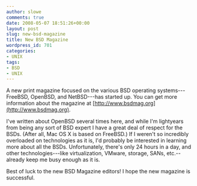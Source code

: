 ```yaml
---
author: slowe
comments: true
date: 2008-05-07 18:51:26+00:00
layout: post
slug: new-bsd-magazine
title: New BSD Magazine
wordpress_id: 701
categories:
- UNIX
tags:
- BSD
- UNIX
---
```


A new print magazine focused on the various BSD operating systems---FreeBSD, OpenBSD, and NetBSD---has started up. You can get more information about the magazine at [http://www.bsdmag.org](http://www.bsdmag.org).

I've written about OpenBSD several times here, and while I'm lightyears from being any sort of BSD expert I have a great deal of respect for the BSDs. (After all, Mac OS X is based on FreeBSD.) If I weren't so incredibly overloaded on technologies as it is, I'd probably be interested in learning more about all the BSDs. Unfortunately, there's only 24 hours in a day, and other technologies---like virtualization, VMware, storage, SANs, etc.--already keep me busy enough as it is.

Best of luck to the new BSD Magazine editors! I hope the new magazine is successful.
